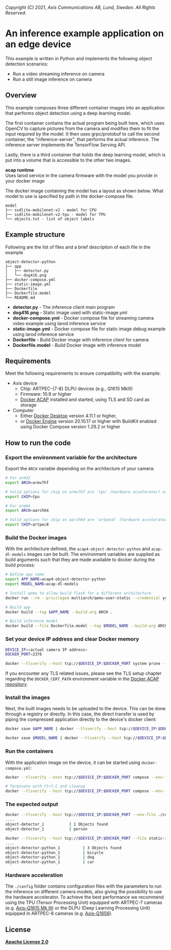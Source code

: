 *Copyright (C) 2021, Axis Communications AB, Lund, Sweden. All Rights Reserved.*

# An inference example application on an edge device

This example is written in Python and implements the following object detection scenarios:

* Run a video streaming inference on camera
* Run a still image inference on camera

## Overview

This example composes three different container images into an application that performs object detection using a deep learning model.

The first container contains the actual program being built here, which uses OpenCV to capture pictures from the camera and modifies them to fit the input required by the model. It then uses grpc/protobuf to call the second container, the "inference-server", that performs the actual inference. The inference server implements the TensorFlow Serving API.

Lastly, there is a third container that holds the deep learning model, which is put into a volume that is accessible to the other two images.

**acap runtime**\
Uses larod service in the camera firmware with the model you provide in your docker image

The docker image containing the model has a layout as shown below. What model to use is specified by path in the docker-compose file.

```text
model
├── ssdlite-mobilenet-v2 - model for CPU
├── ssdlite-mobilenet-v2-tpu - model for TPU
└── objects.txt - list of object labels
```

## Example structure

Following are the list of files and a brief description of each file in the example

```text
object-detector-python
├── app
│   ├── detector.py
│   └── dog416.png
├── docker-compose.yml
├── static-image.yml
├── Dockerfile
├── Dockerfile.model
└── README.md
```

* **detector.py** - The inference client main program
* **dog416.png** - Static image used with static-image.yml
* **docker-compose.yml** - Docker compose file for streaming camera video example using larod inference service
* **static-image.yml** - Docker compose file for static image debug example using larod inference service
* **Dockerfile** - Build Docker image with inference client for camera
* **Dockerfile.model** - Build Docker image with inference model

## Requirements

Meet the following requirements to ensure compatibility with the example:

* Axis device
  * Chip: ARTPEC-{7-8} DLPU devices (e.g., Q1615 MkIII)
  * Firmware: 10.9 or higher
  * [Docker ACAP](https://github.com/AxisCommunications/docker-acap) installed and started, using TLS and SD card as storage
* Computer
  * Either [Docker Desktop](https://docs.docker.com/desktop/) version 4.11.1 or higher,
  * or [Docker Engine](https://docs.docker.com/engine/) version 20.10.17 or higher with BuildKit enabled using Docker Compose version 1.29.2 or higher

## How to run the code

### Export the environment variable for the architecture

Export the `ARCH` variable depending on the architecture of your camera:

```sh
# For arm32
export ARCH=armv7hf

# Valid options for chip on armv7hf are 'tpu' (hardware accelerator) or 'cpu'
export CHIP=tpu
```

```sh
# For arm64
export ARCH=aarch64

# Valid options for chip on aarch64 are 'artpec8' (hardware accelerator) or 'cpu'
export CHIP=artpec8
```

### Build the Docker images

With the architecture defined, the `acap4-object-detector-python` and `acap-dl-models` images can be built. The environment variables are supplied as build arguments such that they are made available to docker during the build process:

```sh
# Define app name
export APP_NAME=acap4-object-detector-python
export MODEL_NAME=acap-dl-models

# Install qemu to allow build flask for a different architecture
docker run --rm --privileged multiarch/qemu-user-static --credential yes --persistent yes

# Build app
docker build --tag $APP_NAME --build-arg ARCH .

# Build inference model
docker build --file Dockerfile.model --tag $MODEL_NAME --build-arg ARCH .
```

### Set your device IP address and clear Docker memory

```sh
DEVICE_IP=<actual camera IP address>
DOCKER_PORT=2376

docker --tlsverify --host tcp://$DEVICE_IP:$DOCKER_PORT system prune --all --force
```

If you encounter any TLS related issues, please see the TLS setup chapter regarding the `DOCKER_CERT_PATH` environment variable in the [Docker ACAP repository](https://github.com/AxisCommunications/docker-acap).

### Install the images

Next, the built images needs to be uploaded to the device. This can be done through a registry or directly. In this case, the direct transfer is used by piping the compressed application directly to the device's docker client:

```sh
docker save $APP_NAME | docker --tlsverify --host tcp://$DEVICE_IP:$DOCKER_PORT load

docker save $MODEL_NAME | docker --tlsverify --host tcp://$DEVICE_IP:$DOCKER_PORT load
```

### Run the containers

With the application image on the device, it can be started using `docker-compose.yml`:

```sh
docker --tlsverify --host tcp://$DEVICE_IP:$DOCKER_PORT compose --env-file ./config/env.$ARCH.$CHIP up

# Terminate with Ctrl-C and cleanup
docker --tlsverify --host tcp://$DEVICE_IP:$DOCKER_PORT compose --env-file ./config/env.$ARCH.$CHIP down --volumes
```

### The expected output

```sh
docker --tlsverify --host tcp://$DEVICE_IP:$DOCKER_PORT --env-file ./config/env.$ARCH.$CHIP compose up
....
object-detector_1           | 1 Objects found
object-detector_1           | person
```

```sh
docker --tlsverify --host tcp://$DEVICE_IP:$DOCKER_PORT --file static-image.yml --env-file ./config/env.$ARCH.$CHIP compose up
....
object-detector-python_1          | 3 Objects found
object-detector-python_1          | bicycle
object-detector-python_1          | dog
object-detector-python_1          | car
```

### Hardware acceleration

The `./config` folder contains configuration files with the parameters to run the inference on different camera models, also giving the possibility to use the hardware accelerator. To achieve the best performance we recommend using the TPU (Tensor Processing Unit) equipped with ARTPEC-7 cameras (e.g. [Axis-Q1615 Mk III](https://www.axis.com/products/axis-q1615-mk-iii)) or the DLPU (Deep Learning Processing Unit) equipped in ARTPEC-8 cameras (e.g. [Axis-Q1656](https://www.axis.com/products/axis-q1656)).

## License

**[Apache License 2.0](../LICENSE)**
